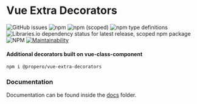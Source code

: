 

# Vue Extra Decorators

![GitHub issues](https://img.shields.io/github/issues-raw/propero-oss/vue-extra-decorators)
![npm](https://img.shields.io/npm/dw/@propero/vue-extra-decorators)
![npm (scoped)](https://img.shields.io/npm/v/@propero/vue-extra-decorators)
![npm type definitions](https://img.shields.io/npm/types/@propero/vue-extra-decorators)
![Libraries.io dependency status for latest release, scoped npm package](https://img.shields.io/librariesio/release/npm/@propero/vue-extra-decorators)
![NPM](https://img.shields.io/npm/l/@propero/vue-extra-decorators)
[![Maintainability](https://api.codeclimate.com/v1/badges/f28e27b3e635525f9ccc/maintainability)](https://codeclimate.com/github/propero-oss/vue-extra-decorators/maintainability)


#### Additional decorators built on vue-class-component

```SH
npm i @propero/vue-extra-decorators
```

### Documentation
Documentation can be found inside the [docs](docs/vue-extra-decorators.md) folder.
